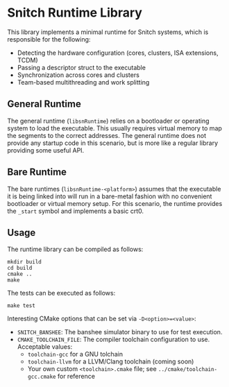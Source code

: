 # Snitch Runtime Library

This library implements a minimal runtime for Snitch systems, which is responsible for the following:

- Detecting the hardware configuration (cores, clusters, ISA extensions, TCDM)
- Passing a descriptor struct to the executable
- Synchronization across cores and clusters
- Team-based multithreading and work splitting

## General Runtime

The general runtime (`libsnRuntime`) relies on a bootloader or operating system to load the executable. This usually requires virtual memory to map the segments to the correct addresses. The general runtime does not provide any startup code in this scenario, but is more like a regular library providing some useful API.

## Bare Runtime

The bare runtimes (`libsnRuntime-<platform>`) assumes that the executable it is being linked into will run in a bare-metal fashion with no convenient bootloader or virtual memory setup. For this scenario, the runtime provides the `_start` symbol and implements a basic crt0.

## Usage

The runtime library can be compiled as follows:

    mkdir build
    cd build
    cmake ..
    make

The tests can be executed as follows:

    make test

Interesting CMake options that can be set via `-D<option>=<value>`:

- `SNITCH_BANSHEE`: The banshee simulator binary to use for test execution.
- `CMAKE_TOOLCHAIN_FILE`: The compiler toolchain configuration to use. Acceptable values:
    - `toolchain-gcc` for a GNU tolchain
    - `toolchain-llvm` for a LLVM/Clang toolchain (coming soon)
    - Your own custom `<toolchain>.cmake` file; see `../cmake/toolchain-gcc.cmake` for reference

